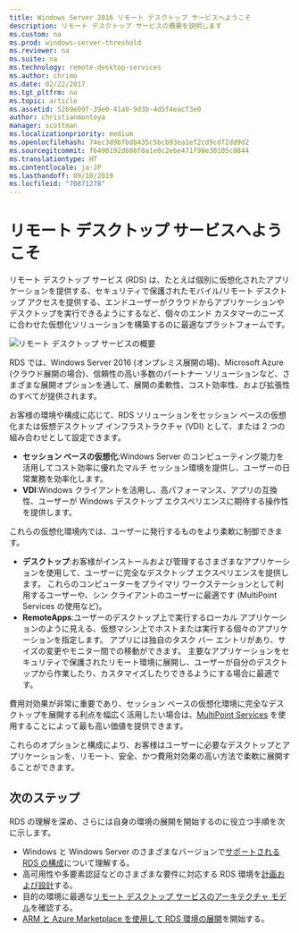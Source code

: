 ```yaml
---
title: Windows Server 2016 リモート デスクトップ サービスへようこそ
description: リモート デスクトップ サービスの概要を説明します
ms.custom: na
ms.prod: windows-server-threshold
ms.reviewer: na
ms.suite: na
ms.technology: remote-desktop-services
ms.author: chrimo
ms.date: 02/22/2017
ms.tgt_pltfrm: na
ms.topic: article
ms.assetid: 52b9e09f-39e0-41a9-9d3b-4d5f4eacf3e0
author: christianmontoya
manager: scottman
ms.localizationpriority: medium
ms.openlocfilehash: 74ec3d9bfbdb435c5bcb93ea1ef2cd9cdf2dd9d2
ms.sourcegitcommit: f6490192d686f0a1e0c2ebe471f98e30105c0844
ms.translationtype: HT
ms.contentlocale: ja-JP
ms.lasthandoff: 09/10/2019
ms.locfileid: "70871278"
---
```

# <a name="welcome-to-remote-desktop-services"></a>リモート デスクトップ サービスへようこそ 

リモート デスクトップ サービス (RDS) は、たとえば個別に仮想化されたアプリケーションを提供する、セキュリティで保護されたモバイル/リモート デスクトップ アクセスを提供する、エンドユーザーがクラウドからアプリケーションやデスクトップを実行できるようにするなど、個々のエンド カスタマーのニーズに合わせた仮想化ソリューションを構築するのに最適なプラットフォームです。

![リモート デスクトップ サービスの概要](./media/rds-overview.png)

RDS では、Windows Server 2016 (オンプレミス展開の場)、Microsoft Azure (クラウド展開の場合)、信頼性の高い多数のパートナー ソリューションなど、さまざまな展開オプションを通して、展開の柔軟性、コスト効率性、および拡張性のすべてが提供されます。

お客様の環境や構成に応じて、RDS ソリューションをセッション ベースの仮想化または仮想デスクトップ インフラストラクチャ (VDI) として、または 2 つの組み合わせとして設定できます。

- **セッション ベースの仮想化**:Windows Server のコンピューティング能力を活用してコスト効率に優れたマルチ セッション環境を提供し、ユーザーの日常業務を効率化します。
- **VDI**:Windows クライアントを活用し、高パフォーマンス、アプリの互換性、ユーザーが Windows デスクトップ エクスペリエンスに期待する操作性を提供します。

これらの仮想化環境内では、ユーザーに発行するものをより柔軟に制御できます。

- **デスクトップ**:お客様がインストールおよび管理するさまざまなアプリケーションを使用して、ユーザーに完全なデスクトップ エクスペリエンスを提供します。 これらのコンピューターをプライマリ ワークステーションとして利用するユーザーや、シン クライアントのユーザーに最適です (MultiPoint Services の使用など)。
- **RemoteApps**:ユーザーのデスクトップ上で実行するローカル アプリケーションのように見える、仮想マシン上でホストまたは実行する個々のアプリケーションを指定します。 アプリには独自のタスク バー エントリがあり、サイズの変更やモニター間での移動ができます。 主要なアプリケーションをセキュリティで保護されたリモート環境に展開し、ユーザーが自分のデスクトップから作業したり、カスタマイズしたりできるようにする場合に最適です。

費用対効果が非常に重要であり、セッション ベースの仮想化環境に完全なデスクトップを展開する利点を幅広く活用したい場合は、[MultiPoint Services](../multipoint-services/multipoint-services.md) を使用することによって最も高い価値を提供できます。 

これらのオプションと構成により、お客様はユーザーに必要なデスクトップとアプリケーションを、リモート、安全、かつ費用対効果の高い方法で柔軟に展開することができます。

## <a name="next-steps"></a>次のステップ

RDS の理解を深め、さらには自身の環境の展開を開始するのに役立つ手順を次に示します。
-   Windows と Windows Server のさまざまなバージョンで[サポートされる RDS の構成](rds-supported-config.md)について理解する。
-   高可用性や多要素認証などのさまざまな要件に対応する RDS 環境を[計画および設計](rds-plan-and-design.md)する。
-   目的の環境に最適な[リモート デスクトップ サービスのアーキテクチャ モデル](desktop-hosting-logical-architecture.md)を確認する。
-   [ARM と Azure Marketplace を使用して RDS 環境の展開](rds-in-azure.md)を開始する。
